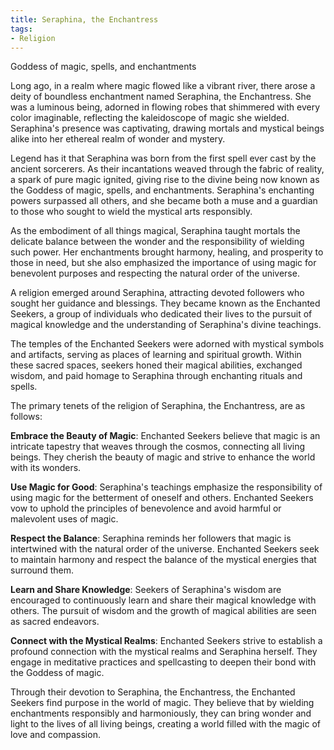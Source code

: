 ```yaml
---
title: Seraphina, the Enchantress
tags:
- Religion
---
```

Goddess of magic, spells, and enchantments

Long ago, in a realm where magic flowed like a vibrant river, there arose a deity of boundless enchantment named Seraphina, the Enchantress. She was a luminous being, adorned in flowing robes that shimmered with every color imaginable, reflecting the kaleidoscope of magic she wielded. Seraphina's presence was captivating, drawing mortals and mystical beings alike into her ethereal realm of wonder and mystery.

Legend has it that Seraphina was born from the first spell ever cast by the ancient sorcerers. As their incantations weaved through the fabric of reality, a spark of pure magic ignited, giving rise to the divine being now known as the Goddess of magic, spells, and enchantments. Seraphina's enchanting powers surpassed all others, and she became both a muse and a guardian to those who sought to wield the mystical arts responsibly.

As the embodiment of all things magical, Seraphina taught mortals the delicate balance between the wonder and the responsibility of wielding such power. Her enchantments brought harmony, healing, and prosperity to those in need, but she also emphasized the importance of using magic for benevolent purposes and respecting the natural order of the universe.

A religion emerged around Seraphina, attracting devoted followers who sought her guidance and blessings. They became known as the Enchanted Seekers, a group of individuals who dedicated their lives to the pursuit of magical knowledge and the understanding of Seraphina's divine teachings.

The temples of the Enchanted Seekers were adorned with mystical symbols and artifacts, serving as places of learning and spiritual growth. Within these sacred spaces, seekers honed their magical abilities, exchanged wisdom, and paid homage to Seraphina through enchanting rituals and spells.

The primary tenets of the religion of Seraphina, the Enchantress, are as follows:

**Embrace the Beauty of Magic**: Enchanted Seekers believe that magic is an intricate tapestry that weaves through the cosmos, connecting all living beings. They cherish the beauty of magic and strive to enhance the world with its wonders.

**Use Magic for Good**: Seraphina's teachings emphasize the responsibility of using magic for the betterment of oneself and others. Enchanted Seekers vow to uphold the principles of benevolence and avoid harmful or malevolent uses of magic.

**Respect the Balance**: Seraphina reminds her followers that magic is intertwined with the natural order of the universe. Enchanted Seekers seek to maintain harmony and respect the balance of the mystical energies that surround them.

**Learn and Share Knowledge**: Seekers of Seraphina's wisdom are encouraged to continuously learn and share their magical knowledge with others. The pursuit of wisdom and the growth of magical abilities are seen as sacred endeavors.

**Connect with the Mystical Realms**: Enchanted Seekers strive to establish a profound connection with the mystical realms and Seraphina herself. They engage in meditative practices and spellcasting to deepen their bond with the Goddess of magic.

Through their devotion to Seraphina, the Enchantress, the Enchanted Seekers find purpose in the world of magic. They believe that by wielding enchantments responsibly and harmoniously, they can bring wonder and light to the lives of all living beings, creating a world filled with the magic of love and compassion.